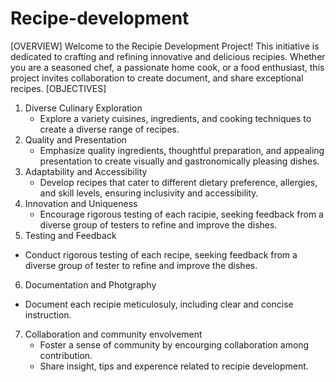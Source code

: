 # Recipe-development

[OVERVIEW]
Welcome to the Recipie Development Project! This initiative is dedicated to crafting and refining innovative and delicious recipies. Whether you are a seasoned chef, a passionate home cook, or a food enthusiast, this project invites collaboration to create document, and share exceptional recipes.
[OBJECTIVES]
1. Diverse Culinary Exploration
   - Explore a variety cuisines, ingredients, and cooking techniques to create a diverse range of recipes.
2. Quality and Presentation
   - Emphasize quality ingredients, thoughtful preparation, and appealing presentation to create visually  and gastronomically pleasing dishes.
3. Adaptability and Accessibility
   - Develop recipes that cater to different dietary preference, allergies, and skill levels, ensuring inclusivity and accessibility.
4. Innovation and Uniqueness
   - Encourage rigorous testing of each racipie, seeking feedback from a diverse group of testers to refine and improve the dishes.
5. Testing and Feedback
  - Conduct rigorous testing of each recipe, seeking feedback from a diverse group of tester to refine and improve the dishes.
6. Documentation and Photgraphy
 - Document each recipie meticulosuly, including clear and concise instruction.
7. Collaboration and community envolvement
   - Foster a sense of community by encourging collaboration among contribution.
   - Share insight, tips and experence related to recipie development.
